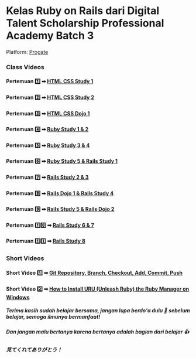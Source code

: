 # Kelas Ruby on Rails dari Digital Talent Scholarship Professional Academy Batch 3
Platform: [Progate](http://progate.com)

### Class Videos
#### Pertemuan 1️⃣ ➡ [HTML CSS Study 1]
#### Pertemuan 2️⃣ ➡ [HTML CSS Study 2]
#### Pertemuan 3️⃣ ➡ [HTML CSS Dojo 1]
#### Pertemuan 4️⃣ ➡ [Ruby Study 1 & 2]
#### Pertemuan 5️⃣ ➡ [Ruby Study 3 & 4]
#### Pertemuan 6️⃣ ➡ [Ruby Study 5 & Rails Study 1]
#### Pertemuan 7️⃣ ➡ [Rails Study 2 & 3]
#### Pertemuan 8️⃣ ➡ [Rails Dojo 1 & Rails Study 4]
#### Pertemuan 9️⃣ ➡ [Rails Study 5 & Rails Dojo 2]
#### Pertemuan 1️⃣0️⃣ ➡ [Rails Study 6 & 7]
#### Pertemuan 1️⃣1️⃣ ➡ [Rails Study 8]

### Short Videos
#### Short Video 1️⃣ ➡ [Git Repository, Branch, Checkout, Add, Commit, Push]
#### Short Video 2️⃣ ➡ [How to Install URU (Unleash Ruby) the Ruby Manager on Windows]


##### Terima kasih sudah belajar bersama, jangan lupa berdo'a dulu 🤲 sebelum belajar, semoga ilmunya bermanfaat!
##### Dan jangan malu bertanya karena bertanya adalah bagian dari belajar 👍 

##### 見てくれてありがとう！

[HTML CSS Study 1]: https://youtu.be/-SYPcpgSvfs
[HTML CSS Study 2]: https://youtu.be/P0m_GXaIUEU
[HTML CSS Dojo 1]: https://youtu.be/o0a6-a2CNO8
[Ruby Study 1 & 2]: https://youtu.be/j-xPsutXW2c
[Ruby Study 3 & 4]: https://youtu.be/AwZLflZSfe8
[Ruby Study 5 & Rails Study 1]: https://youtu.be/7ZAVrtolRB0
[Rails Study 2 & 3]: https://youtu.be/vXmWLOc4gDo
[Rails Dojo 1 & Rails Study 4]: https://youtu.be/Ubrhk2CQL5s 
[Rails Study 5 & Rails Dojo 2]: https://youtu.be/di2cLwKHjys 
[Rails Study 6 & 7]: https://youtu.be/EGn1EIZOu70 
[Rails Study 8]: https://youtu.be/0dZMkELXbEY 

[Git Repository, Branch, Checkout, Add, Commit, Push]: https://youtu.be/vYORE6TU6E0
[How to Install URU (Unleash Ruby) the Ruby Manager on Windows]: https://youtu.be/OgxltXGV3Wk
